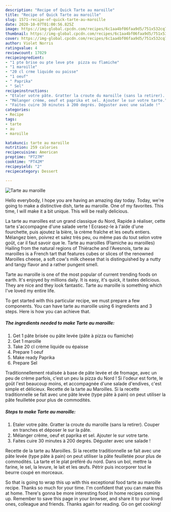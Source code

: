 ```yaml
---
description: "Recipe of Quick Tarte au maroille"
title: "Recipe of Quick Tarte au maroille"
slug: 1571-recipe-of-quick-tarte-au-maroille
date: 2020-10-07T01:00:56.825Z
image: https://img-global.cpcdn.com/recipes/6c1aa4bf06faa9d5/751x532cq70/tarte-au-maroille-photo-principale-de-la-recette.jpg
thumbnail: https://img-global.cpcdn.com/recipes/6c1aa4bf06faa9d5/751x532cq70/tarte-au-maroille-photo-principale-de-la-recette.jpg
cover: https://img-global.cpcdn.com/recipes/6c1aa4bf06faa9d5/751x532cq70/tarte-au-maroille-photo-principale-de-la-recette.jpg
author: Violet Norris
ratingvalue: 4
reviewcount: 17029
recipeingredient:
- "1 pte brise ou pte leve pte  pizza ou flamiche"
- "1 maroille"
- "20 cl crme liquide ou paisse"
- "1 oeuf"
- " Paprika"
- " Sel"
recipeinstructions:
- "Etaler votre pâte. Gratter la croute du maroille (sans la retirer). Couper en tranches et déposer le sur la pâte."
- "Mélanger crème, oeuf et paprika et sel. Ajouter le sur votre tarte."
- "Faites cuire 30 minutes à 200 degrés. Déguster avec une salade !"
categories:
- Recipe
tags:
- tarte
- au
- maroille

katakunci: tarte au maroille 
nutrition: 259 calories
recipecuisine: American
preptime: "PT27M"
cooktime: "PT42M"
recipeyield: "2"
recipecategory: Dessert

---
```



![Tarte au maroille](https://img-global.cpcdn.com/recipes/6c1aa4bf06faa9d5/751x532cq70/tarte-au-maroille-photo-principale-de-la-recette.jpg)

Hello everybody, I hope you are having an amazing day today. Today, we're going to make a distinctive dish, tarte au maroille. One of my favorites. This time, I will make it a bit unique. This will be really delicious.

La tarte au maroilles est un grand classique du Nord, Rapide à réaliser, cette tarte s&#39;accompagne d&#39;une salade verte ! Ecrasez-le à l&#39;aide d&#39;une fourchette, puis ajoutez la bière, la crème fraîche et les oeufs entiers. Mélangez bien, poivrez et salez très peu, ou même pas du tout selon votre goût, car il faut savoir que le. Tarte au maroilles (Flamiche au maroilles) Hailing from the natural regions of Thiérache and l&#39;Avesnois, tarte au maroilles is a French tart that features cubes or slices of the renowned Maroilles cheese, a soft cow&#39;s milk cheese that is distinguished by a nutty and tangy flavor and a rather pungent smell.

Tarte au maroille is one of the most popular of current trending foods on earth. It's enjoyed by millions daily. It is easy, it's quick, it tastes delicious. They are nice and they look fantastic. Tarte au maroille is something which I've loved my entire life.


To get started with this particular recipe, we must prepare a few components. You can have tarte au maroille using 6 ingredients and 3 steps. Here is how you can achieve that.

<!--inarticleads1-->

##### The ingredients needed to make Tarte au maroille:

1. Get 1 pâte brisée ou pâte levée (pâte à pizza ou flamiche)
1. Get 1 maroille
1. Take 20 cl crème liquide ou épaisse
1. Prepare 1 oeuf
1. Make ready  Paprika
1. Prepare  Sel


Traditionnellement réalisée à base de pâte levée et de fromage, avec un peu de crème parfois, c&#39;est un peu la pizza du Nord ! Si l&#39;odeur est forte, le goût l&#39;est beaucoup moins, et accompagnée d&#39;une salade d&#39;endives, c&#39;est simple et délicieux. Recette de la tarte au Maroilles. Si la recette traditionnelle se fait avec une pâte levée (type pâte à pain) on peut utiliser la pâte feuilletée pour plus de commodités. 

<!--inarticleads2-->

##### Steps to make Tarte au maroille:

1. Etaler votre pâte. Gratter la croute du maroille (sans la retirer). Couper en tranches et déposer le sur la pâte.
1. Mélanger crème, oeuf et paprika et sel. Ajouter le sur votre tarte.
1. Faites cuire 30 minutes à 200 degrés. Déguster avec une salade !


Recette de la tarte au Maroilles. Si la recette traditionnelle se fait avec une pâte levée (type pâte à pain) on peut utiliser la pâte feuilletée pour plus de commodités. La tarte et le plat préféré du nord. Dans un bol, mettre la farine, le sel, la levure, le lait et les œufs. Pétrir puis incorporer tout le beurre coupé en morceaux. 

So that is going to wrap this up with this exceptional food tarte au maroille recipe. Thanks so much for your time. I'm confident that you can make this at home. There's gonna be more interesting food in home recipes coming up. Remember to save this page in your browser, and share it to your loved ones, colleague and friends. Thanks again for reading. Go on get cooking!
